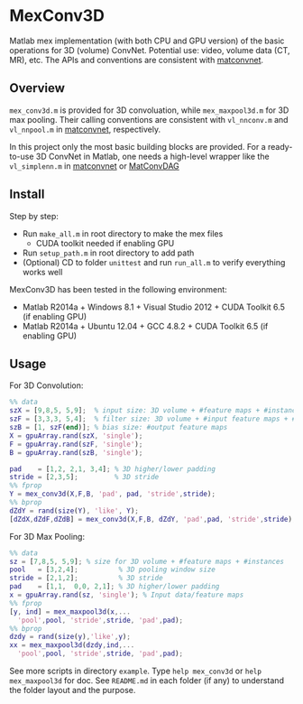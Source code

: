 # MexConv3D
Matlab mex implementation (with both CPU and GPU version) of the basic operations for 3D (volume) ConvNet. Potential use: video, volume data (CT, MR), etc. The APIs and conventions are consistent with [matconvnet](https://github.com/vlfeat/matconvnet). 

## Overview
`mex_conv3d.m` is provided for 3D convoluation, while `mex_maxpool3d.m` for 3D max pooling. Their calling conventions are consistent with `vl_nnconv.m` and `vl_nnpool.m` in [matconvnet](https://github.com/vlfeat/matconvnet), respectively.

In this project only the most basic building blocks are provided. For a ready-to-use 3D ConvNet in Matlab, one needs a high-level wrapper like the `vl_simplenn.m` in [matconvnet](https://github.com/vlfeat/matconvnet) or [MatConvDAG](https://github.com/pengsun/MatConvDAG)

## Install
Step by step:

* Run `make_all.m` in root directory to make the mex files 
  * CUDA toolkit needed if enabling GPU
* Run `setup_path.m` in root directory to add path
* (Optional) CD to folder `unittest` and run `run_all.m` to verify everything works well

MexConv3D has been tested in the following environment:

* Matlab R2014a + Windows 8.1 + Visual Studio 2012 + CUDA Toolkit 6.5 (if enabling GPU)
* Matlab R2014a + Ubuntu 12.04 + GCC 4.8.2 + CUDA Toolkit 6.5 (if enabling GPU)

## Usage
For 3D Convolution:
```Matlab
%% data
szX = [9,8,5, 5,9];  % input size: 3D volume + #feature maps + #instances
szF = [3,3,3, 5,4];  % filter size: 3D volume + #input feature maps + #output feature maps
szB = [1, szF(end)]; % bias size: #output feature maps
X = gpuArray.rand(szX, 'single');
F = gpuArray.rand(szF, 'single');
B = gpuArray.rand(szB, 'single');

pad    = [1,2, 2,1, 3,4]; % 3D higher/lower padding
stride = [2,3,5];         % 3D stride
%% fprop
Y = mex_conv3d(X,F,B, 'pad', pad, 'stride',stride);
%% bprop
dZdY = rand(size(Y), 'like', Y);
[dZdX,dZdF,dZdB] = mex_conv3d(X,F,B, dZdY, 'pad',pad, 'stride',stride);
```

For 3D Max Pooling: 
```Matlab
%% data
sz = [7,8,5, 5,9]; % size for 3D volume + #feature maps + #instances
pool   = [3,2,4];          % 3D pooling window size
stride = [2,1,2];          % 3D stride 
pad    = [1,1,  0,0, 2,1]; % 3D higher/lower padding
x = gpuArray.rand(sz, 'single'); % Input data/feature maps
%% fprop
[y, ind] = mex_maxpool3d(x,...
  'pool',pool, 'stride',stride, 'pad',pad);
%% bprop
dzdy = rand(size(y),'like',y);
xx = mex_maxpool3d(dzdy,ind,...
  'pool',pool, 'stride',stride, 'pad',pad);
```

See more scripts in directory `example`. Type `help mex_conv3d` or `help mex_maxpool3d` for doc. See `README.md` in each folder (if any) to understand the folder layout and the purpose.
